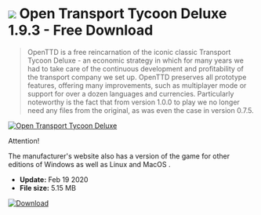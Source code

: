 # ![](https://cdn.softexe.net/static/icon/win.gif) Open Transport Tycoon Deluxe 1.9.3 - Free Download

> OpenTTD is a free reincarnation of the iconic classic Transport Tycoon Deluxe - an economic strategy in which for many years we had to take care of the continuous development and profitability of the transport company we set up. OpenTTD preserves all prototype features, offering many improvements, such as multiplayer mode or support for over a dozen languages ​​and currencies. Particularly noteworthy is the fact that from version 1.0.0 to play we no longer need any files from the original, as was even the case in version 0.7.5.

[![Open Transport Tycoon Deluxe](https://gallery.dpcdn.pl/imgc/Tools/60927/g_-_420x350_1.5_-_x20150817132443_0.jpg)](https://softexe.net/win/games-entertainment/strategies/open-transport-tycoon-deluxe:pRfdp.html)

Attention!
 
 The manufacturer's website also has a version of the game for other editions of Windows as well as Linux and MacOS .


- **Update:** Feb 19 2020
- **File size:** 5.15 MB

[![Download](https://cdn.softexe.net/static/img/download.png)](https://softexe.net/win/games-entertainment/strategies/open-transport-tycoon-deluxe:pRfdp.html)

